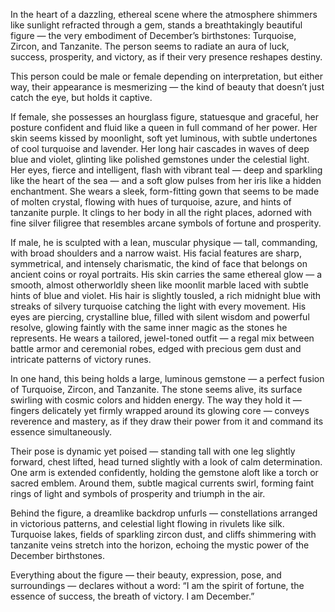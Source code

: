 In the heart of a dazzling, ethereal scene where the atmosphere shimmers like sunlight refracted through a gem, stands a breathtakingly beautiful figure — the very embodiment of December’s birthstones: Turquoise, Zircon, and Tanzanite. The person seems to radiate an aura of luck, success, prosperity, and victory, as if their very presence reshapes destiny.

This person could be male or female depending on interpretation, but either way, their appearance is mesmerizing — the kind of beauty that doesn’t just catch the eye, but holds it captive.

If female, she possesses an hourglass figure, statuesque and graceful, her posture confident and fluid like a queen in full command of her power. Her skin seems kissed by moonlight, soft yet luminous, with subtle undertones of cool turquoise and lavender. Her long hair cascades in waves of deep blue and violet, glinting like polished gemstones under the celestial light. Her eyes, fierce and intelligent, flash with vibrant teal — deep and sparkling like the heart of the sea — and a soft glow pulses from her iris like a hidden enchantment. She wears a sleek, form-fitting gown that seems to be made of molten crystal, flowing with hues of turquoise, azure, and hints of tanzanite purple. It clings to her body in all the right places, adorned with fine silver filigree that resembles arcane symbols of fortune and prosperity.

If male, he is sculpted with a lean, muscular physique — tall, commanding, with broad shoulders and a narrow waist. His facial features are sharp, symmetrical, and intensely charismatic, the kind of face that belongs on ancient coins or royal portraits. His skin carries the same ethereal glow — a smooth, almost otherworldly sheen like moonlit marble laced with subtle hints of blue and violet. His hair is slightly tousled, a rich midnight blue with streaks of silvery turquoise catching the light with every movement. His eyes are piercing, crystalline blue, filled with silent wisdom and powerful resolve, glowing faintly with the same inner magic as the stones he represents. He wears a tailored, jewel-toned outfit — a regal mix between battle armor and ceremonial robes, edged with precious gem dust and intricate patterns of victory runes.

In one hand, this being holds a large, luminous gemstone — a perfect fusion of Turquoise, Zircon, and Tanzanite. The stone seems alive, its surface swirling with cosmic colors and hidden energy. The way they hold it — fingers delicately yet firmly wrapped around its glowing core — conveys reverence and mastery, as if they draw their power from it and command its essence simultaneously.

Their pose is dynamic yet poised — standing tall with one leg slightly forward, chest lifted, head turned slightly with a look of calm determination. One arm is extended confidently, holding the gemstone aloft like a torch or sacred emblem. Around them, subtle magical currents swirl, forming faint rings of light and symbols of prosperity and triumph in the air.

Behind the figure, a dreamlike backdrop unfurls — constellations arranged in victorious patterns, and celestial light flowing in rivulets like silk. Turquoise lakes, fields of sparkling zircon dust, and cliffs shimmering with tanzanite veins stretch into the horizon, echoing the mystic power of the December birthstones.

Everything about the figure — their beauty, expression, pose, and surroundings — declares without a word:
“I am the spirit of fortune, the essence of success, the breath of victory. I am December.”